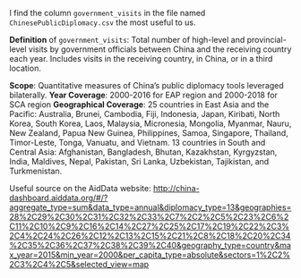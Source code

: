 I find the column `government_visits` in the file named `ChinesePublicDiplomacy.csv` the most useful to us.

**Definition** of `government_visits`: Total number of high-level and provincial-level visits by government officials between China and the receiving country each year. Includes visits in the receiving country, in China, or in a third location.


**Scope**: Quantitative measures of China’s public diplomacy tools leveraged bilaterally.
**Year Coverage**: 2000-2016 for EAP region and 2000-2018 for SCA region
**Geographical Coverage**: 25 countries in East Asia and the Pacific: 
Australia, Brunei, Cambodia, Fiji, Indonesia, Japan, Kiribati, North Korea, South Korea, Laos, Malaysia, Micronesia, Mongolia, Myanmar, Nauru, New Zealand, Papua New Guinea, Philippines, Samoa, Singapore, Thailand, Timor-Leste, Tonga, Vanuatu, and Vietnam. 13 countries in South and Central Asia: Afghanistan, Bangladesh, Bhutan, Kazakhstan, Kyrgyzstan, India, Maldives, Nepal, Pakistan, Sri Lanka, Uzbekistan, Tajikistan, and Turkmenistan.


Useful source on the AidData website: http://china-dashboard.aiddata.org/#/?aggregate_type=sum&data_type=annual&diplomacy_type=13&geographies=28%2C29%2C30%2C31%2C32%2C33%2C7%2C2%2C5%2C23%2C6%2C11%2C10%2C9%2C16%2C14%2C27%2C25%2C17%2C19%2C22%2C3%2C4%2C24%2C26%2C12%2C13%2C15%2C21%2C8%2C18%2C20%2C34%2C35%2C36%2C37%2C38%2C39%2C40&geography_type=country&max_year=2015&min_year=2000&per_capita_type=absolute&sectors=1%2C2%2C3%2C4%2C5&selected_view=map

